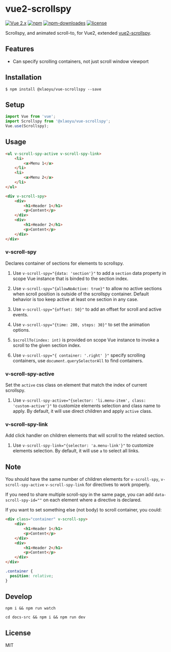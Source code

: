 # vue2-scrollspy

[![Vue 2.x](https://img.shields.io/badge/Vue-2.x-brightgreen.svg)](https://vuejs.org/v2/guide/)
[![npm](https://img.shields.io/npm/v/@xlaoyu/vue-scrollspy.svg)](https://www.npmjs.com/package/vue-scrollspy)
[![npm-downloades](https://img.shields.io/npm/dm/vue2-scrollspy.svg)](https://www.npmjs.com/package/vue2-scrollspy)
[![license](https://img.shields.io/github/license/mashape/apistatus.svg)](https://github.com/ibufu/vue2-scrollspy/blob/master/LICENSE)

Scrollspy, and animated scroll-to, for Vue2, extended [vue2-scrollspy](https://github.com/ibufu/vue2-scrollspy).

## Features

- Can specify scrolling containers, not just scroll window viewport

## Installation

```
$ npm install @xlaoyu/vue-scrollspy --save
```

## Setup

```js
import Vue from 'vue';
import Scrollspy from '@xlaoyu/vue-scrollspy';
Vue.use(Scrollspy);
```

## Usage

```html
<ul v-scroll-spy-active v-scroll-spy-link>
    <li>
        <a>Menu 1</a>
    </li>
    <li>
        <a>Menu 2</a>
    </li>
</ul>

<div v-scroll-spy>
    <div>
        <h1>Header 1</h1>
        <p>Content</p>
    </div>
    <div>
        <h1>Header 2</h1>
        <p>Content</p>
    </div>
</div>
```

### **v-scroll-spy**

Declares container of sections for elements to scrollspy.

1. Use `v-scroll-spy="{data: 'section'}"` to add a `section` data property in scope Vue instance that is binded to the 
section index.

2. Use `v-scroll-spy="{allowNoActive: true}"` to allow no active sections when scroll position is outside of the scrollspy 
container. Default behavior is too keep active at least one section in any case.

3. Use `v-scroll-spy="{offset: 50}"` to add an offset for scroll and active events.

4. Use `v-scroll-spy="{time: 200, steps: 30}"` to set the animation options.

5. `$scrollTo(index: int)` is provided on scope Vue instance to invoke a scroll to the given section index.

6. Use `v-scroll-spy="{ container: '.right' }"` specify scrolling containers, use `document.querySelectorAll` to find containers.

### **v-scroll-spy-active**

Set the `active` css class on element that match the index of current scrollspy.

1. Use `v-scroll-spy-active="{selector: 'li.menu-item', class: 'custom-active'}"` to customize elements selection and class 
name to apply. By default, it will use direct children and apply `active` class.

### **v-scroll-spy-link**

Add click handler on children elements that will scroll to the related section.

1. Use `v-scroll-spy-link="{selector: 'a.menu-link'}"` to customize elements selection. By default, it will use `a` to
select all links.  

## Note

You should have the same number of children elements for `v-scroll-spy`, `v-scroll-spy-active` `v-scroll-spy-link` for 
directives to work properly.

If you need to share multiple scroll-spy in the same page, you can add `data-scroll-spy-id=""` on each element where a 
directive is declared.

If you want to set something else (not body) to scroll container, you could:
```html
<div class="container" v-scroll-spy>
    <div>
        <h1>Header 1</h1>
        <p>Content</p>
    </div>
    <div>
        <h1>Header 2</h1>
        <p>Content</p>
    </div>
</div>
```
```css
.container {
  position: relative;
}
```

## Develop
```shell
npm i && npm run watch 
```
```shell
cd docs-src && npm i && npm run dev
```


## License
MIT

